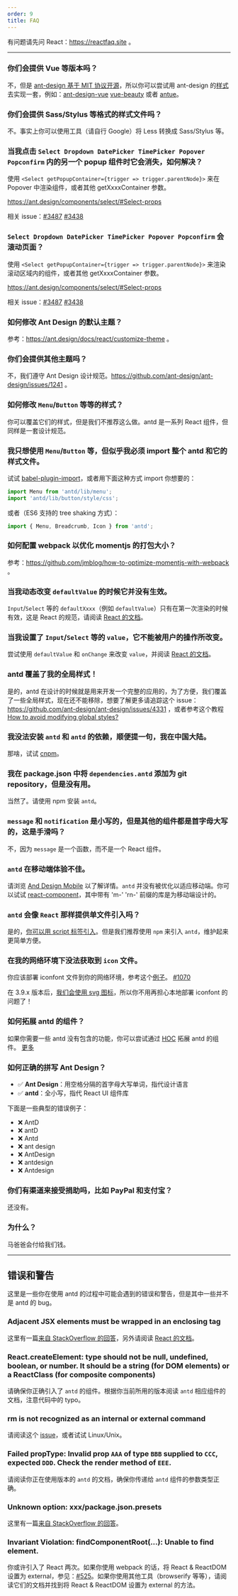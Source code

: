 ```yaml
---
order: 9
title: FAQ
---
```


有问题请先问 React：https://reactfaq.site 。

---

### 你们会提供 Vue 等版本吗？

不，但是 [ant-design 基于 MIT 协议开源](https://github.com/ant-design/ant-design/blob/master/LICENSE)，所以你可以尝试用 ant-design 的[样式](https://github.com/ant-design/ant-design/tree/master/style)去实现一套，例如：[ant-design-vue](https://github.com/vueComponent/ant-design-vue) [vue-beauty](https://github.com/FE-Driver/vue-beauty) 或者 [antue](https://github.com/zzuu666/antue)。

### 你们会提供 Sass/Stylus 等格式的样式文件吗？

不。事实上你可以使用工具（请自行 Google）将 Less 转换成 Sass/Stylus 等。

### 当我点击 `Select Dropdown DatePicker TimePicker Popover Popconfirm` 内的另一个 popup 组件时它会消失，如何解决？

使用 `<Select getPopupContainer={trigger => trigger.parentNode}>` 来在 Popover 中渲染组件，或者其他 getXxxxContainer 参数。

https://ant.design/components/select/#Select-props

相关 issue：[#3487](https://github.com/ant-design/ant-design/issues/3487) [#3438](https://github.com/ant-design/ant-design/issues/3438)

### `Select Dropdown DatePicker TimePicker Popover Popconfirm` 会滚动页面？

使用 `<Select getPopupContainer={trigger => trigger.parentNode}>` 来渲染滚动区域内的组件，或者其他 getXxxxContainer 参数。

https://ant.design/components/select/#Select-props

相关 issue：[#3487](https://github.com/ant-design/ant-design/issues/3487) [#3438](https://github.com/ant-design/ant-design/issues/3438)

### 如何修改 Ant Design 的默认主题？

参考：https://ant.design/docs/react/customize-theme 。

### 你们会提供其他主题吗？

不，我们遵守 Ant Design 设计规范。https://github.com/ant-design/ant-design/issues/1241 。

### 如何修改 `Menu`/`Button` 等等的样式？

你可以覆盖它们的样式，但是我们不推荐这么做。antd 是一系列 React 组件，但同样是一套设计规范。

### 我只想使用 `Menu`/`Button` 等，但似乎我必须 import 整个 antd 和它的样式文件。

试试 [babel-plugin-import](https://github.com/ant-design/babel-plugin-import)，或者用下面这种方式 import 你想要的：

```jsx
import Menu from 'antd/lib/menu';
import 'antd/lib/button/style/css';
```

或者（ES6 支持的 tree shaking 方式）：

```jsx
import { Menu, Breadcrumb, Icon } from 'antd';
```

### 如何配置 webpack 以优化 momentjs 的打包大小？

参考：https://github.com/jmblog/how-to-optimize-momentjs-with-webpack 。

### 当我动态改变 `defaultValue` 的时候它并没有生效。

 `Input`/`Select` 等的 `defaultXxxx`（例如 `defaultValue`）只有在第一次渲染的时候有效，这是 React 的规范，请阅读 [React 的文档](https://facebook.github.io/react/docs/forms.html#controlled-components)。

### 当我设置了 `Input`/`Select` 等的 `value`，它不能被用户的操作所改变。

尝试使用 `defaultValue` 和 `onChange` 来改变 `value`，并阅读 [React 的文档](https://facebook.github.io/react/docs/forms.html#controlled-components)。

### antd 覆盖了我的全局样式！

是的，antd 在设计的时候就是用来开发一个完整的应用的，为了方便，我们覆盖了一些全局样式，现在还不能移除，想要了解更多请追踪这个 issue：https://github.com/ant-design/ant-design/issues/4331 ，或者参考这个教程 [How to avoid modifying global styles?](docs/react/customize-theme#How-to-avoid-modifying-global-styles-?)

### 我没法安装 `antd` 和 `antd` 的依赖，顺便提一句，我在中国大陆。

那啥，试试 [cnpm](http://npm.taobao.org/)。

### 我在 package.json 中将 `dependencies.antd` 添加为 git repository，但是没有用。

当然了。请使用 npm 安装 `antd`。

### `message` 和 `notification` 是小写的，但是其他的组件都是首字母大写的，这是手滑吗？

不，因为 `message` 是一个函数，而不是一个 React 组件。

### `antd` 在移动端体验不佳。

请浏览 [And Design Mobile](http://mobile.ant.design) 以了解详情。`antd` 并没有被优化以适应移动端。你可以试试 [react-component](https://github.com/react-component/)，其中带有 'm-' 'rn-' 前缀的库是为移动端设计的。

### `antd` 会像 `React` 那样提供单文件引入吗？

是的，[你可以用 script 标签引入](https://ant.design/docs/react/install?locale=en-US#Import-in-Browser)。但是我们推荐使用 `npm` 来引入 `antd`，维护起来更简单方便。

### 在我的网络环境下没法获取到 `icon` 文件。

你应该部署 iconfont 文件到你的网络环境，参考这个[例子](https://github.com/ant-design/antd-init/tree/7c1a33cadb98f2fd8688fe527dd7f98215b9bced/examples/local-iconfont)。 [#1070](https://github.com/ant-design/ant-design/issues/1070)

在 3.9.x 版本后，[我们会使用 svg 图标](/components/icon#svg-icons)，所以你不用再担心本地部署 iconfont 的问题了！

### 如何拓展 antd 的组件？

如果你需要一些 antd 没有包含的功能，你可以尝试通过 [HOC](https://gist.github.com/sebmarkbage/ef0bf1f338a7182b6775) 拓展 antd 的组件。 [更多](https://medium.com/@dan_abramov/mixins-are-dead-long-live-higher-order-components-94a0d2f9e750#.eeu8q01s1)

### 如何正确的拼写 Ant Design？

- ✅ **Ant Design**：用空格分隔的首字母大写单词，指代设计语言
- ✅ **antd**：全小写，指代 React UI 组件库

下面是一些典型的错误例子：

- ❌ AntD
- ❌ antD
- ❌ Antd
- ❌ ant design
- ❌ AntDesign
- ❌ antdesign
- ❌ Antdesign

### 你们有渠道来接受捐助吗，比如 PayPal 和支付宝？

还没有。

### 为什么？

马爸爸会付给我们钱。

---

## 错误和警告

这里是一些你在使用 antd 的过程中可能会遇到的错误和警告，但是其中一些并不是 antd 的 bug。

### Adjacent JSX elements must be wrapped in an enclosing tag

这里有一篇[来自 StackOverflow 的回答](http://stackoverflow.com/questions/25034994/how-to-correctly-wrap-few-td-tags-for-jsxtransformer)，另外请阅读 [React 的文档](http://facebook.github.io/react/docs/displaying-data.html#components-are-just-like-functions)。

### React.createElement: type should not be null, undefined, boolean, or number. It should be a string (for DOM elements) or a ReactClass (for composite components)

请确保你正确引入了 `antd` 的组件。根据你当前所用的版本阅读 `antd` 相应组件的文档，注意代码中的 typo。

### rm is not recognized as an internal or external command

请阅读这个 [issue](https://github.com/ant-design/ant-design/issues/650#issuecomment-164966511)，或者试试 Linux/Unix。

### Failed propType: Invalid prop `AAA` of type `BBB` supplied to `CCC`, expected `DDD`. Check the render method of `EEE`.

请阅读你正在使用版本的 `antd` 的文档，确保你传递给 `antd` 组件的参数类型正确。

### Unknown option: xxx/package.json.presets

这里有一篇[来自 StackOverflow 的回答](http://stackoverflow.com/questions/33685365/unknown-option-babelrc-presets)。

### Invariant Violation: findComponentRoot(...): Unable to find element.

你或许引入了 React 两次。如果你使用 webpack 的话，将 React & ReactDOM 设置为 external，参见：[#525](https://github.com/ant-design/ant-design/issues/525)。如果你使用其他工具（browserify 等等），请阅读它们的文档并找到将 React & ReactDOM 设置为 external 的方法。
